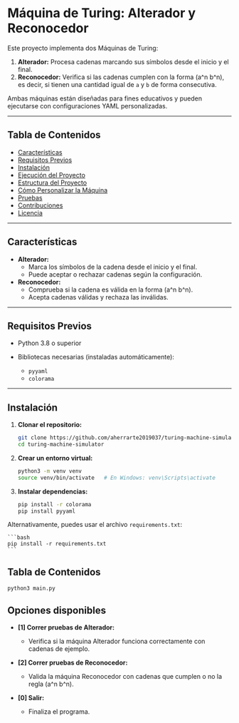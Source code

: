 # Máquina de Turing: Alterador y Reconocedor

Este proyecto implementa dos Máquinas de Turing:

1. **Alterador:** Procesa cadenas marcando sus símbolos desde el inicio y el final.
2. **Reconocedor:** Verifica si las cadenas cumplen con la forma \(a^n b^n\), es decir, si tienen una cantidad igual de `a` y `b` de forma consecutiva.

Ambas máquinas están diseñadas para fines educativos y pueden ejecutarse con configuraciones YAML personalizadas.

---

## Tabla de Contenidos

- [Características](#características)
- [Requisitos Previos](#requisitos-previos)
- [Instalación](#instalación)
- [Ejecución del Proyecto](#ejecución-del-proyecto)
- [Estructura del Proyecto](#estructura-del-proyecto)
- [Cómo Personalizar la Máquina](#cómo-personalizar-la-máquina)
- [Pruebas](#pruebas)
- [Contribuciones](#contribuciones)
- [Licencia](#licencia)

---

## Características

- **Alterador:**
  - Marca los símbolos de la cadena desde el inicio y el final.
  - Puede aceptar o rechazar cadenas según la configuración.
- **Reconocedor:**
  - Comprueba si la cadena es válida en la forma \(a^n b^n\).
  - Acepta cadenas válidas y rechaza las inválidas.

---

## Requisitos Previos

- Python 3.8 o superior
- Bibliotecas necesarias (instaladas automáticamente):

  - `pyyaml`
  - `colorama`

---

## Instalación

1. **Clonar el repositorio:**

   ```bash
   git clone https://github.com/aherrarte2019037/turing-machine-simulator
   cd turing-machine-simulator
   ```

2. **Crear un entorno virtual:**

    ```bash
    python3 -m venv venv
    source venv/bin/activate   # En Windows: venv\Scripts\activate
    ```

3. **Instalar dependencias:**

    ```bash
    pip install -r colorama 
    pip install pyyaml
    ```
  Alternativamente, puedes usar el archivo `requirements.txt`:

    ```bash
    pip install -r requirements.txt
    ```

## Tabla de Contenidos

    python3 main.py

## Opciones disponibles

- **[1] Correr pruebas de Alterador:**
  - Verifica si la máquina Alterador funciona correctamente con cadenas de ejemplo.

- **[2] Correr pruebas de Reconocedor:**
  - Valida la máquina Reconocedor con cadenas que cumplen o no la regla \(a^n b^n\).

- **[0] Salir:**
  - Finaliza el programa.


